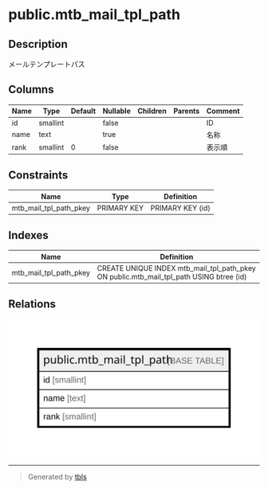 # public.mtb_mail_tpl_path

## Description

メールテンプレートパス

## Columns

| Name | Type | Default | Nullable | Children | Parents | Comment |
| ---- | ---- | ------- | -------- | -------- | ------- | ------- |
| id | smallint |  | false |  |  | ID |
| name | text |  | true |  |  | 名称 |
| rank | smallint | 0 | false |  |  | 表示順 |

## Constraints

| Name | Type | Definition |
| ---- | ---- | ---------- |
| mtb_mail_tpl_path_pkey | PRIMARY KEY | PRIMARY KEY (id) |

## Indexes

| Name | Definition |
| ---- | ---------- |
| mtb_mail_tpl_path_pkey | CREATE UNIQUE INDEX mtb_mail_tpl_path_pkey ON public.mtb_mail_tpl_path USING btree (id) |

## Relations

![er](public.mtb_mail_tpl_path.svg)

---

> Generated by [tbls](https://github.com/k1LoW/tbls)
